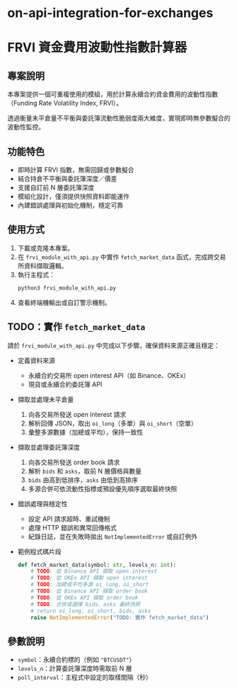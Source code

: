 # on-api-integration-for-exchanges
# FRVI 資金費用波動性指數計算器

## 專案說明

本專案提供一個可重複使用的模組，用於計算永續合約資金費用的波動性指數（Funding Rate Volatility Index, FRVI）。  

透過衡量未平倉量不平衡與委託簿流動性脆弱度兩大維度，實現即時無參數擬合的波動性監控。

## 功能特色

- 即時計算 FRVI 指數，無需回歸或參數擬合  
- 結合持倉不平衡與委託簿深度／價差  
- 支援自訂前 N 層委託簿深度  
- 模組化設計，僅須提供快照資料即能運作  
- 內建錯誤處理與初始化機制，穩定可靠  

## 使用方式

1. 下載或克隆本專案。  
2. 在 `frvi_module_with_api.py` 中實作 `fetch_market_data` 函式，完成跨交易所資料擷取邏輯。  
3. 執行主程式：  
   ```bash
   python3 frvi_module_with_api.py
   ```  
4. 查看終端機輸出或自訂警示機制。

## TODO：實作 `fetch_market_data`

請於 `frvi_module_with_api.py` 中完成以下步驟，確保資料來源正確且穩定：  

- 定義資料來源  
  - 永續合約交易所 open interest API（如 Binance、OKEx）  
  - 現貨或永續合約委託簿 API  

- 擷取並處理未平倉量  
  1. 向各交易所發送 open interest 請求  
  2. 解析回傳 JSON，取出 `oi_long`（多單）與 `oi_short`（空單）  
  3. 彙整多源數據（加總或平均），保持一致性  

- 擷取並處理委託簿深度  
  1. 向各交易所發送 order book 請求  
  2. 解析 `bids` 和 `asks`，取前 N 層價格與數量  
  3. `bids` 由高到低排序，`asks` 由低到高排序  
  4. 多源合併可依流動性指標或預設優先順序選取最終快照  

- 錯誤處理與穩定性  
  - 設定 API 請求超時、重試機制  
  - 處理 HTTP 錯誤和異常回傳格式  
  - 紀錄日誌，並在失敗時拋出 `NotImplementedError` 或自訂例外  

- 範例程式碼片段  
  ```python
  def fetch_market_data(symbol: str, levels_n: int):
      # TODO: 從 Binance API 擷取 open interest
      # TODO: 從 OKEx API 擷取 open interest
      # TODO: 加總或平均多源 oi_long、oi_short
      # TODO: 從 Binance API 擷取 order book
      # TODO: 從 OKEx API 擷取 order book
      # TODO: 合併或選擇 bids、asks 最終快照
      # return oi_long, oi_short, bids, asks
      raise NotImplementedError("TODO: 實作 fetch_market_data")
  ```

## 參數說明

- `symbol`：永續合約標的（例如 `"BTCUSDT"`）  
- `levels_n`：計算委託簿深度時需取前 N 層  
- `poll_interval`：主程式中設定的取樣間隔（秒）  
